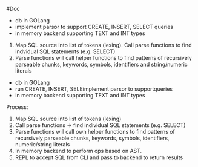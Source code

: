 #Doc

- db in GOLang
- implement parsor to support CREATE, INSERT, SELECT queries
- in memory backend supporting TEXT and INT types 



1. Map SQL source into list of tokens (lexing). Call parse functions 
to find indvidual SQL statements (e.g. SELECT)
2. Parse functions will call helper functions to find patterns of 
recursively parseable chunks, keywords, symbols, identifiers and string/numeric literals
- db in GOLang
- run CREATE, INSERT, SELEimplement parsor to supportqueries
- in memory backend supporting TEXT and INT types 

Process:
1. Map SQL source into list of tokens (lexing)
2. Call parse functions => find individual SQL statements (e.g. SELECT)
3. Parse functions will call own helper functions to find patterns of recursively 
parseable chunks, keywords, symbols, identifiers, numeric/string literals
4. In memory backend to perform ops based on AST. 
5. REPL to accept SQL from CLI and pass to backend to return results








